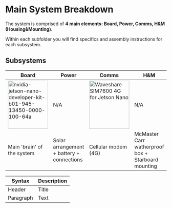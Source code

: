 # Main System Breakdown
The system is comprised of **4 main elements: Board, Power, Comms, H&M (Housing&Mounting)**.
<p>Within each subfolder you will find specifics and assembly instructions for each subsystem.

## Subsystems
| Board | Power | Comms | H&M |
| ----------- | ----------- |----------- | ----------- |
| <img src="https://user-images.githubusercontent.com/52707386/115441078-50228180-a1c5-11eb-9051-7f0f518564c5.jpg" alt="nvidia-jetson-nano-developer-kit-b01-945-13450-0000-100-64a" width="125" height="150"> | N/A | <img src="https://user-images.githubusercontent.com/52707386/115441326-94ae1d00-a1c5-11eb-956d-02d8e6f06c78.jpg" alt="Waveshare SIM7600 4G for Jetson Nano" width="125" height="150">| N/A |
| Main 'brain' of the system | Solar arrangement + battery + connections | Cellular modem (4G) | McMaster Carr watherproof box + Starboard mounting|



| Syntax | Description |
| ----------- | ----------- |
| Header | Title |
| Paragraph | Text |
